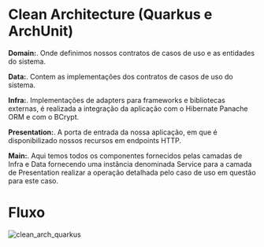 # Clean Architecture (Quarkus e ArchUnit)

**Domain:**. Onde definimos nossos contratos de casos de uso e as entidades do sistema.

**Data:**. Contem as implementações dos contratos de casos de uso do sistema.

**Infra:**. Implementações de adapters para frameworks e bibliotecas externas, é realizada a integração da aplicação com o Hibernate Panache ORM e com o BCrypt.

**Presentation:**. A porta de entrada da nossa aplicação, em que é disponibilizado nossos recursos em endpoints HTTP.

**Main:**. Aqui temos todos os componentes fornecidos pelas camadas de Infra e Data fornecendo uma instância denominada Service para a camada de Presentation realizar a operação detalhada pelo caso de uso em questão para este caso.


# Fluxo

![clean_arch_quarkus](https://user-images.githubusercontent.com/34892569/196428226-06a637be-9657-4a61-902e-94c01ef808f9.png)
